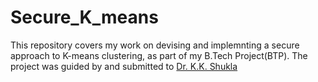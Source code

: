 # Secure_K_means
This repository covers my work on devising and  implemnting a secure approach to K-means clustering, as part of my B.Tech Project(BTP). The project was guided by and submitted to <a href="www.iitbhu.ac.in/dept/cse/people/kkshuklacse"/>Dr. K.K. Shukla </a>

